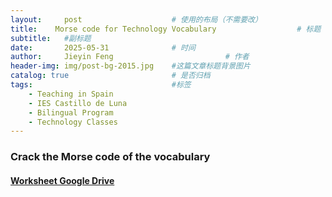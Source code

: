 ```yaml
---
layout:     post   				    # 使用的布局（不需要改）
title:    Morse code for Technology Vocabulary  				# 标题 
subtitle:   #副标题
date:       2025-05-31 				# 时间
author:     Jieyin Feng 						# 作者
header-img: img/post-bg-2015.jpg 	#这篇文章标题背景图片
catalog: true 						# 是否归档
tags:								#标签
    - Teaching in Spain 
    - IES Castillo de Luna
    - Bilingual Program
    - Technology Classes
---
```


### Crack the Morse code of the vocabulary

#### [Worksheet Google Drive](https://docs.google.com/document/d/1AqAXX82YRj7NDdNaMsrZLB6hBfeW7kSU/edit?usp=sharing&ouid=103086183032334531092&rtpof=true&sd=true)

